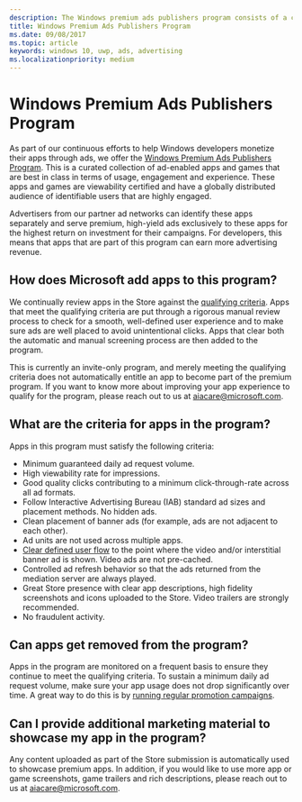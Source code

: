 ```yaml
---
description: The Windows premium ads publishers program consists of a curated collection of ad-enabled apps that partner ad networks can target with premium, high-yield ads. Apps in this program are best in class in terms of usage, engagement and experience.
title: Windows Premium Ads Publishers Program
ms.date: 09/08/2017
ms.topic: article
keywords: windows 10, uwp, ads, advertising
ms.localizationpriority: medium
---
```

# Windows Premium Ads Publishers Program

As part of our continuous efforts to help Windows developers monetize their apps through ads, we offer the [Windows Premium Ads Publishers Program](https://www.windowspremiumapps.com). This is a curated collection of ad-enabled apps and games that are best in class in terms of usage, engagement and experience. These apps and games are viewability certified and have a globally distributed audience of identifiable users that are highly engaged​.

Advertisers from our partner ad networks can identify these apps separately and serve premium, high-yield ads exclusively to these apps for the highest return on investment for their campaigns. For developers, this means that apps that are part of this program can earn more advertising revenue.

## How does Microsoft add apps to this program? 

We continually review apps in the Store against the [qualifying criteria](#what-are-the-criteria-for-apps-in-the-program). Apps that meet the qualifying criteria are put through a rigorous manual review process to check for a smooth, well-defined user experience and to make sure ads are well placed to avoid unintentional clicks. Apps that clear both the automatic and manual screening process are then added to the program.

This is currently an invite-only program, and merely meeting the qualifying criteria does not automatically entitle an app to become part of the premium program. If you want to know more about improving your app experience to qualify for the program, please reach out to us at aiacare@microsoft.com.

## What are the criteria for apps in the program?

Apps in this program must satisfy the following criteria:

* Minimum guaranteed daily ad request volume. 
* High viewability rate for impressions. 
* Good quality clicks contributing to a minimum click-through-rate across all ad formats. 
* Follow Interactive Advertising Bureau (IAB) standard ad sizes and placement methods. No hidden ads.
* Clean placement of banner ads (for example, ads are not adjacent to each other).
* Ad units are not used across multiple apps.
* [Clear defined user flow](https://blogs.windows.com/buildingapps/2017/08/31/best-practices-using-video-ads-windows-apps/) to the point where the video and/or interstitial banner ad is shown. Video ads are not pre-cached. 
* Controlled ad refresh behavior so that the ads returned from the mediation server are always played.
* Great Store presence with clear app descriptions, high fidelity screenshots and icons uploaded to the Store. Video trailers are strongly recommended.
* No fraudulent activity.

## Can apps get removed from the program?

Apps in the program are monitored on a frequent basis to ensure they continue to meet the qualifying criteria. To sustain a minimum daily ad request volume, make sure your app usage does not drop significantly over time. A great way to do this is by [running regular promotion campaigns](https://developer.microsoft.com/en-us/store/promote-your-apps).

## Can I provide additional marketing material to showcase my app in the program? 

Any content uploaded as part of the Store submission is automatically used to showcase premium apps. In addition, if you would like to use more app or game screenshots, game trailers and rich descriptions, please reach out to us at aiacare@microsoft.com.
